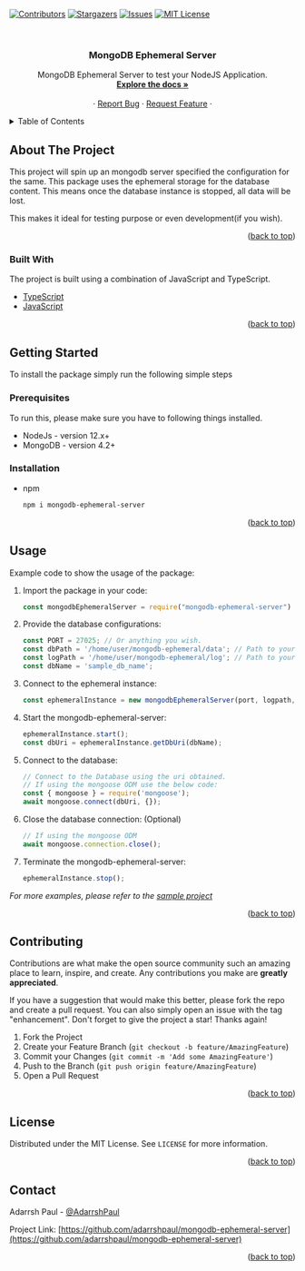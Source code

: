 <div id="top"></div>

[![Contributors][contributors-shield]][contributors-url]
[![Stargazers][stars-shield]][stars-url]
[![Issues][issues-shield]][issues-url]
[![MIT License][license-shield]][license-url]


<!-- PROJECT LOGO -->
<br />
<div align="center">
  <h3 align="center">MongoDB Ephemeral Server</h3>

  <p align="center">
    MongoDB Ephemeral Server to test your NodeJS Application.
    <br />
    <a href="https://github.com/adarrshpaul/mongodb-ephemeral-server"><strong>Explore the docs »</strong></a>
    <br />
    <br />
    <!-- <a href="https://github.com/othneildrew/Best-README-Template">View Demo</a> -->
    ·
    <a href="https://github.com/adarrshpaul/mongodb-ephemeral-server/issues">Report Bug</a>
    ·
    <a href="https://github.com/adarrshpaul/mongodb-ephemeral-server/issues">Request Feature</a>
    ·
  </p>
</div>

<!-- TABLE OF CONTENTS -->
<details>
  <summary>Table of Contents</summary>
  <ol>
    <li>
      <a href="#about-the-project">About The Project</a>
      <ul>
        <li><a href="#built-with">Built With</a></li>
      </ul>
    </li>
    <li>
      <a href="#getting-started">Getting Started</a>
      <ul>
        <li><a href="#prerequisites">Prerequisites</a></li>
        <li><a href="#installation">Installation</a></li>
      </ul>
    </li>
    <li><a href="#usage">Usage</a></li>
    <li><a href="#contributing">Contributing</a></li>
    <li><a href="#license">License</a></li>
    <li><a href="#contact">Contact</a></li>
  </ol>
</details>


<!-- ABOUT THE PROJECT -->
## About The Project

This project will spin up an mongodb server specified the configuration for the same. This package uses the ephemeral storage for the database content. This means once the database instance is stopped, all data will be lost.

This makes it ideal for testing purpose or even development(if you wish).

<p align="right">(<a href="#top">back to top</a>)</p>

### Built With

The project is built using a combination of JavaScript and TypeScript.

* [TypeScript](https://www.typescriptlang.org/)
* [JavaScript](https://www.javascript.com/)

<p align="right">(<a href="#top">back to top</a>)</p>


<!-- GETTING STARTED -->
## Getting Started

To install the package simply run the following simple steps

### Prerequisites

To run this, please make sure you have to following things installed.

* NodeJs - version 12.x+
* MongoDB - version 4.2+

### Installation

* npm
  ```sh
  npm i mongodb-ephemeral-server
  ```

<p align="right">(<a href="#top">back to top</a>)</p>


<!-- USAGE EXAMPLES -->
## Usage

Example code to show the usage of the package: 

1. Import the package in your code:
    ```javascript
    const mongodbEphemeralServer = require("mongodb-ephemeral-server")
    ```

2. Provide the database configurations:
    ```javascript
    const PORT = 27025; // Or anything you wish.
    const dbPath = '/home/user/mongodb-ephemeral/data'; // Path to your database
    const logPath = '/home/user/mongodb-ephemeral/log'; // Path to your database logs
    const dbName = 'sample_db_name';
    ```
3. Connect to the ephemeral instance:
    ```javascript
    const ephemeralInstance = new mongodbEphemeralServer(port, logpath, dbpath, mongodExeLocation);
    ```
4. Start the mongodb-ephemeral-server:
    ```javascript
    ephemeralInstance.start();
    const dbUri = ephemeralInstance.getDbUri(dbName);
    ```
5. Connect to the database:
    ```javascript
    // Connect to the Database using the uri obtained.
    // If using the mongoose ODM use the below code:
    const { mongoose } = require('mongoose');
    await mongoose.connect(dbUri, {});
    ```
6. Close the database connection: (Optional)
    ```javascript
    // If using the mongoose ODM
    await mongoose.connection.close();
    ```
7. Terminate the mongodb-ephemeral-server:
    ```javascript
    ephemeralInstance.stop();
    ```

_For more examples, please refer to the [sample project](https://github.com/adarrshpaul/mongodb-ephemeral-server)_

<p align="right">(<a href="#top">back to top</a>)</p>

<!-- CONTRIBUTING -->
## Contributing

Contributions are what make the open source community such an amazing place to learn, inspire, and create. Any contributions you make are **greatly appreciated**.

If you have a suggestion that would make this better, please fork the repo and create a pull request. You can also simply open an issue with the tag "enhancement".
Don't forget to give the project a star! Thanks again!

1. Fork the Project
2. Create your Feature Branch (`git checkout -b feature/AmazingFeature`)
3. Commit your Changes (`git commit -m 'Add some AmazingFeature'`)
4. Push to the Branch (`git push origin feature/AmazingFeature`)
5. Open a Pull Request

<p align="right">(<a href="#top">back to top</a>)</p>



<!-- LICENSE -->
## License

Distributed under the MIT License. See `LICENSE` for more information.

<p align="right">(<a href="#top">back to top</a>)</p>


<!-- CONTACT -->
## Contact

Adarrsh Paul - [@AdarrshPaul](https://twitter.com/adarrsh_dev)

Project Link: [https://github.com/adarrshpaul/mongodb-ephemeral-server](https://github.com/adarrshpaul/mongodb-ephemeral-server)

<p align="right">(<a href="#top">back to top</a>)</p>


<!-- MARKDOWN LINKS & IMAGES -->

[contributors-shield]: https://img.shields.io/github/contributors/adarrshpaul/mongodb-ephemeral-server?style=for-the-badge

[contributors-url]: https://github.com/adarrshpaul/mongodb-ephemeral-server/graphs/contributors

[stars-shield]: https://img.shields.io/github/stars/adarrshpaul/mongodb-ephemeral-server?style=for-the-badge

[stars-url]: https://github.com/adarrshpaul/mongodb-ephemeral-server/stargazers

[issues-shield]: https://img.shields.io/github/issues/adarrshpaul/mongodb-ephemeral-server?style=for-the-badge

[issues-url]: https://github.com/adarrshpaul/mongodb-ephemeral-server/issues

[license-shield]: https://img.shields.io/github/license/adarrshpaul/mongodb-ephemeral-server?style=for-the-badge

[license-url]: https://github.com/adarrshpaul/mongodb-ephemeral-server/blob/master/LICENSE
